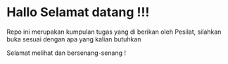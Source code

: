 # Hallo Selamat datang !!!

Repo ini merupakan kumpulan tugas yang di berikan oleh Pesilat, silahkan buka sesuai dengan apa yang kalian butuhkan

Selamat melihat dan bersenang-senang !
